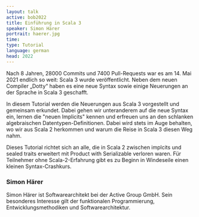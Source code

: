 ```yaml
---
layout: talk
active: bob2022
title: Einführung in Scala 3
speaker: Simon Härer
portrait: haerer.jpg
time: 
type: Tutorial
language: german
head: 2022
---
```


Nach 8 Jahren, 28000 Commits und 7400 Pull-Requests war es am 14. Mai
2021 endlich so weit: Scala 3 wurde veröffentlicht. Neben dem neuen
Compiler „Dotty“ haben es eine neue Syntax sowie einige Neuerungen an
der Sprache in Scala 3 geschafft.

In diesem Tutorial werden die Neuerungen aus Scala 3 vorgestellt und
gemeinsam erkundet. Dabei gehen wir unteranderem auf die neue Syntax
ein, lernen die "neuen Implicits" kennen und erfreuen uns an den
schlanken algebraischen Datentypen-Definitionen. Dabei wird stets im
Auge behalten, wo wir aus Scala 2 herkommen und warum die Reise in
Scala 3 diesen Weg nahm.

Dieses Tutorial richtet sich an alle, die in Scala 2 zwischen implcits
und sealed traits erweitert mit Product with Serializable verloren
waren. Für Teilnehmer ohne Scala-2-Erfahrung gibt es zu Beginn in
Windeseile einen kleinen Syntax-Crashkurs.

### Simon Härer

Simon Härer ist Softwarearchitekt bei der Active Group GmbH. Sein
besonderes Interesse gilt der funktionalen Programmierung,
Entwicklungsmethodiken und Softwarearchitektur.
